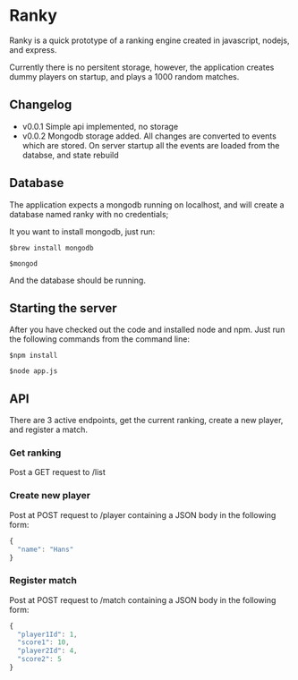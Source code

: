 # Ranky

Ranky is a quick prototype of a ranking engine created in javascript, nodejs, and express.

Currently there is no persitent storage, however, the application creates dummy players on startup, and plays a 1000 random matches.

## Changelog
- v0.0.1 Simple api implemented, no storage
- v0.0.2 Mongodb storage added. All changes are converted to events which are stored. On server startup all the events are loaded from the databse, and state rebuild

## Database
The application expects a mongodb running on localhost, and will create a database named ranky with no credentials;

It you want to install mongodb, just run:

`$brew install mongodb`

`$mongod`

And the database should be running.

## Starting the server
After you have checked out the code and installed node and npm. Just run the following commands from the command line:

`$npm install`

`$node app.js`

## API
There are 3 active endpoints, get the current ranking, create a new player, and register a match.

### Get ranking
Post a GET request to /list

### Create new player
Post at POST request to /player containing a JSON body in the following form:

```javascript
{
  "name": "Hans"
}
```

### Register match
Post at POST request to /match containing a JSON body in the following form:

```javascript
{
  "player1Id": 1,
  "score1": 10,
  "player2Id": 4,
  "score2": 5
}
```
